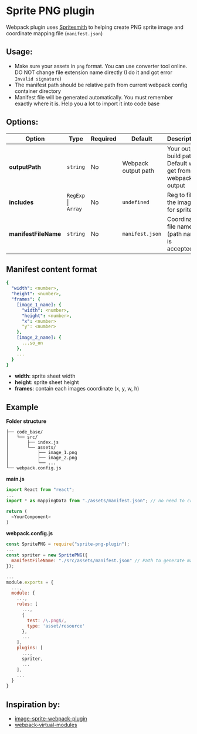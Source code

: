 # Sprite PNG plugin
Webpack plugin uses [Spritesmith](https://github.com/twolfson/spritesmith) to helping create PNG sprite image and coordinate mapping file (`manifest.json`)
## Usage:
- Make sure your assets in `png` format. You can use converter tool online. DO NOT change file extension name directly (I do it and got error `Invalid signature`)  
- The manifest path should be relative path from current webpack config container directory  
- Manifest file will be generated automatically. You must remember exactly where it is. Help you a lot to import it into code base  
  
## Options:  
| Option               | Type                    | Required | Default             | Description                                                  |
|----------------------|-------------------------|----------|---------------------|--------------------------------------------------------------|
| **outputPath**       | `string`                | No       | Webpack output path | Your output build path. Default will get from webpack output |
| **includes**         | `RegExp` &#124; `Array` | No       | `undefined`         | Reg to filter the images for sprite                          |
| **manifestFileName** | `string`                | No       | `manifest.json`     | Coordinate file name (path name is accepted)                 |
  
## Manifest content format
```yaml
{
  "width": <number>,
  "height": <number>,
  "frames": {
    [image_1_name]: {
      "width": <number>,
      "height": <number>,
      "x": <number>
      "y": <number>
    },
    [image_2_name]: {
      ...so_on
    },
    ...
  }
}
```
- **width**: sprite sheet width
- **height**: sprite sheet height
- **frames**: contain each images coordinate (x, y, w, h)
  
## Example
**Folder structure**  
```
├── code_base/
│   └── src/
│       ├── index.js
│       └── assets/
│           ├── image_1.png
│           ├── image_2.png
│           └── ...
└── webpack.config.js
```

**main.js**
```js
import React from "react";
...
import * as mappingData from "./assets/manifest.json"; // no need to create this file. Just remember the path

return (
  <YourComponent>
)
```

**webpack.config.js**
```js
const SpritePNG = require("sprite-png-plugin");
...
const spriter = new SpritePNG({
  manifestFileName: "./src/assets/manifest.json" // Path to generate manifest file
});

...
module.exports = {
  ...,
  module: {
    ...,
    rules: [
      ...,
      {
        test: /\.png$/,
        type: 'asset/resource'
      },
      ...
    ],
    plugins: [
      ...,
      spriter,
      ...
    ],
    ...
  }
}
```
  
## Inspiration by:
- [image-sprite-webpack-plugin](https://github.com/naver/image-sprite-webpack-plugin)
- [webpack-virtual-modules](https://github.com/sysgears/webpack-virtual-modules)